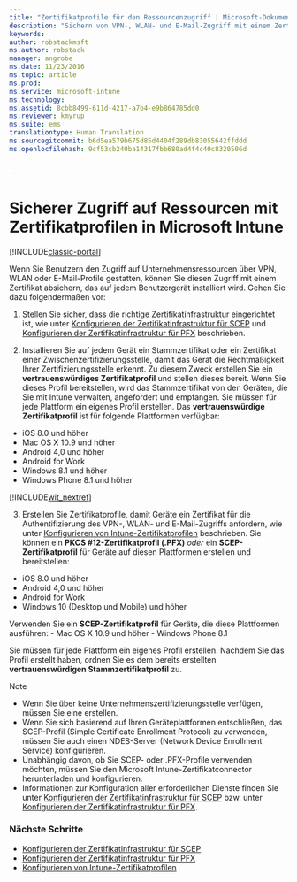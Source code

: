 ```yaml
---
title: "Zertifikatprofile für den Ressourcenzugriff | Microsoft-Dokumentation"
description: "Sichern von VPN-, WLAN- und E-Mail-Zugriff mit einem Zertifikat, das auf jedem Benutzergerät installiert ist."
keywords: 
author: robstackmsft
ms.author: robstack
manager: angrobe
ms.date: 11/23/2016
ms.topic: article
ms.prod: 
ms.service: microsoft-intune
ms.technology: 
ms.assetid: 8cbb8499-611d-4217-a7b4-e9b864785dd0
ms.reviewer: kmyrup
ms.suite: ems
translationtype: Human Translation
ms.sourcegitcommit: b6d5ea579b675d85d4404f289db83055642ffddd
ms.openlocfilehash: 9cf53cb240ba14317fbb680ad4f4c40c8320506d


---
```


# <a name="secure-resource-access-with-certificate-profiles-in-microsoft-intune"></a>Sicherer Zugriff auf Ressourcen mit Zertifikatprofilen in Microsoft Intune

[!INCLUDE[classic-portal](../includes/classic-portal.md)]

Wenn Sie Benutzern den Zugriff auf Unternehmensressourcen über VPN, WLAN oder E-Mail-Profile gestatten, können Sie diesen Zugriff mit einem Zertifikat absichern, das auf jedem Benutzergerät installiert wird. Gehen Sie dazu folgendermaßen vor:

1. Stellen Sie sicher, dass die richtige Zertifikatinfrastruktur eingerichtet ist, wie unter [Konfigurieren der Zertifikatinfrastruktur für SCEP](configure-certificate-infrastructure-for-scep.md) und [Konfigurieren der Zertifikatinfrastruktur für PFX](configure-certificate-infrastructure-for-pfx.md) beschrieben.

2. Installieren Sie auf jedem Gerät ein Stammzertifikat oder ein Zertifikat einer Zwischenzertifizierungsstelle, damit das Gerät die Rechtmäßigkeit Ihrer Zertifizierungsstelle erkennt. Zu diesem Zweck erstellen Sie ein **vertrauenswürdiges Zertifikatprofil** und stellen dieses bereit. Wenn Sie dieses Profil bereitstellen, wird das Stammzertifikat von den Geräten, die Sie mit Intune verwalten, angefordert und empfangen. Sie müssen für jede Plattform ein eigenes Profil erstellen. Das **vertrauenswürdige Zertifikatprofil** ist für folgende Plattformen verfügbar:
 -  iOS 8.0 und höher
 -  Mac OS X 10.9 und höher
 -  Android 4,0 und höher
 -  Android for Work
 -  Windows 8.1 und höher
 -  Windows Phone 8.1 und höher

[!INCLUDE[wit_nextref](../includes/afw_rollout_disclaimer.md)]

3. Erstellen Sie Zertifikatprofile, damit Geräte ein Zertifikat für die Authentifizierung des VPN-, WLAN- und E-Mail-Zugriffs anfordern, wie unter [Konfigurieren von Intune-Zertifikatprofilen](configure-intune-certificate-profiles.md) beschrieben. Sie können ein **PKCS #12-Zertifikatprofil (.PFX)** *oder* ein **SCEP-Zertifikatprofil** für Geräte auf diesen Plattformen erstellen und bereitstellen:

  -  iOS 8.0 und höher
  -  Android 4,0 und höher
  -  Android for Work
  -  Windows 10 (Desktop und Mobile) und höher

  Verwenden Sie ein **SCEP-Zertifikatprofil** für Geräte, die diese Plattformen ausführen:
    -   Mac OS X 10.9 und höher
    -   Windows Phone 8.1

Sie müssen für jede Plattform ein eigenes Profil erstellen. Nachdem Sie das Profil erstellt haben, ordnen Sie es dem bereits erstellten **vertrauenswürdigen Stammzertifikatprofil** zu.

> [!NOTE]           
> - Wenn Sie über keine Unternehmenszertifizierungsstelle verfügen, müssen Sie eine erstellen.
>- Wenn Sie sich basierend auf Ihren Geräteplattformen entschließen, das SCEP-Profil (Simple Certificate Enrollment Protocol) zu verwenden, müssen Sie auch einen NDES-Server (Network Device Enrollment Service) konfigurieren.
>-  Unabhängig davon, ob Sie SCEP- oder .PFX-Profile verwenden möchten, müssen Sie den Microsoft Intune-Zertifikatconnector herunterladen und konfigurieren.
>-  Informationen zur Konfiguration aller erforderlichen Dienste finden Sie unter [Konfigurieren der Zertifikatinfrastruktur für SCEP](configure-certificate-infrastructure-for-scep.md) bzw. unter [Konfigurieren der Zertifikatinfrastruktur für PFX](configure-certificate-infrastructure-for-pfx.md).

### <a name="next-steps"></a>Nächste Schritte
- [Konfigurieren der Zertifikatinfrastruktur für SCEP](configure-certificate-infrastructure-for-scep.md)
- [Konfigurieren der Zertifikatinfrastruktur für PFX](configure-certificate-infrastructure-for-pfx.md)
- [Konfigurieren von Intune-Zertifikatprofilen](configure-intune-certificate-profiles.md)



<!--HONumber=Dec16_HO2-->


